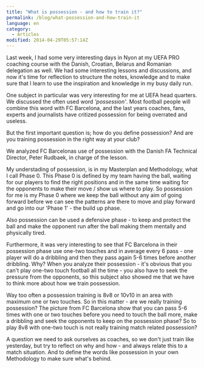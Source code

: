 ```yaml
---
title: "What is possession - and how to train it?"
permalink: /blog/what-possession-and-how-train-it
language: en
category:
  - Articles
modified: 2014-04-29T05:57:14Z
---
```


Last week, I had some very interesting days in Nyon at my UEFA PRO coaching course with the Danish, Croatian, Belarus and Romanian delegation as well. We had some interesting lessons and discussions, and now it's time for reflection to structure the notes, knowledge and to make sure that I learn to use the inspiration and knowledge in my busy daily run.

One subject in particular was very interesting for me at UEFA head quarters. We discussed the often used word _'possession'_. Most football people will combine this word with FC Barcelona, and the last years coaches, fans, experts and journalists have critized possession for being overrated and useless.

But the first important question is; how do you define possession? And are you training possession in the right way at your club?

We analyzed FC Barcelonas use of possession with the Danish FA Technical Director, Peter Rudbaek, in charge of the lesson.

My understading of possession, is in my Masterplan and Methodology, what I call Phase 0. This Phase 0 is defined by my team having the ball, waiting for our players to find the right positions and in the same time waiting for the opponents to make their move / show us where to play. So possession for me is my Phase 0 where we keep the ball without any aim of going forward before we can see the patterns are there to move and play forward and go into our 'Phase 1' - the build up phase.

Also possession can be used a defensive phase - to keep and protect the ball and make the opponent run after the ball making them mentally and physically tired.

Furthermore, it was very interesting to see that FC Barcelona in their possession phase use one-two touches and in average every 6 pass - one player will do a dribbling and then they pass again 5-6 times before another dribbling. Why? When you analyze their possession - it's obvious that you can't play one-two touch football all the time - you also have to seek the pressure from the opponents, so this subject also showed me that we have to think more about how we train possession.

Way too often a possession training is 8v8 or 10v10 in an area with maximum one or two touches. So in this matter - are we really training possession? The picture from FC Barcelona show that you can pass 5-6 times with one or two touches before you need to touch the ball more, make a dribbling and seek the opponents to keep on the possession phase? So to play 8v8 with one-two touch is not really training match related possession?

A question we need to ask ourselves as coaches, so we don't just train like yesterday, but try to reflect on why and how - and always relate this to a match situation. And to define the words like possession in your own Methodology to make sure what's behind.
